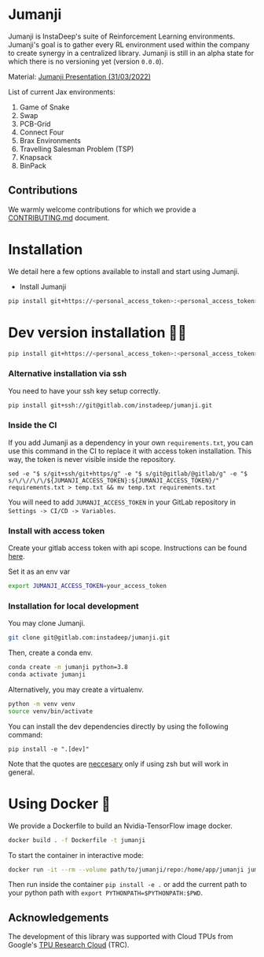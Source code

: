 # Jumanji

Jumanji is InstaDeep's suite of Reinforcement Learning environments. Jumanji's goal is to gather every RL
environment used within the company to create synergy in a centralized library. Jumanji is still
in an alpha state for which there is no versioning yet (version `0.0.0`).

Material: [Jumanji Presentation (31/03/2022)](https://docs.google.com/presentation/d/1slBo_uv6QPIgWokZUgrH-mn2WQ9tmDb0KrZC1Sb4nYg/edit?usp=sharing)

List of current Jax environments:
1. Game of Snake
2. Swap
3. PCB-Grid
4. Connect Four
5. Brax Environments
6. Travelling Salesman Problem (TSP)
7. Knapsack
8. BinPack


## Contributions

We warmly welcome
contributions for which we provide a [CONTRIBUTING.md](https://gitlab.com/instadeep/jumanji/-/blob/main/CONTRIBUTING.md)
document.

# Installation

We detail here a few options available to install and start using Jumanji.

- Install Jumanji
```bash
pip install git+https://<personal_access_token>:<personal_access_token>@gitlab.com/instadeep/jumanji.git
```


# Dev version installation :man_technologist:

```bash
pip install git+https://<personal_access_token>:<personal_access_token>@gitlab.com/instadeep/jumanji.git@main#egg=jumanji[dev]
```

### Alternative installation via ssh
You need to have your ssh key setup correctly.
```bash
pip install git+ssh://git@gitlab.com/instadeep/jumanji.git
```

### Inside the CI
If you add Jumanji as a dependency in your own `requirements.txt`, you can use this command in the
CI to replace it with access token installation. This way, the token is never visible inside the
repository.
```
sed -e "$ s/git+ssh/git+https/g" -e "$ s/git@gitlab/@gitlab/g" -e "$ s/\/\//\/\/${JUMANJI_ACCESS_TOKEN}:${JUMANJI_ACCESS_TOKEN}/" requirements.txt > temp.txt && mv temp.txt requirements.txt
```
You will need to add `JUMANJI_ACCESS_TOKEN` in your GitLab repository in
`Settings -> CI/CD -> Variables`.

### Install with access token

Create your gitlab access token with api scope. Instructions can be found
[here](https://docs.gitlab.com/ee/user/profile/personal_access_tokens.html).

Set it as an env var
```bash
export JUMANJI_ACCESS_TOKEN=your_access_token
```


### Installation for local development

You may clone Jumanji.
```bash
git clone git@gitlab.com:instadeep/jumanji.git
```

Then, create a conda env.
```bash
conda create -n jumanji python=3.8
conda activate jumanji
```

Alternatively, you may create a virtualenv.
```bash
python -m venv venv
source venv/bin/activate
```

You can install the dev dependencies directly by using the following command:
```shell
pip install -e ".[dev]"
```
Note that the quotes are
[neccesary](https://stackoverflow.com/questions/30539798/zsh-no-matches-found-requestssecurity)
only if using zsh but will work in general.


# Using Docker :whale:

We provide a Dockerfile to build an Nvidia-TensorFlow image docker.
```bash
docker build . -f Dockerfile -t jumanji
```
To start the container in interactive mode:
```bash
docker run -it --rm --volume path/to/jumanji/repo:/home/app/jumanji jumanji
```

Then run inside the container `pip install -e .` or add the current path to your python path
with `export PYTHONPATH=$PYTHONPATH:$PWD`.

## Acknowledgements

The development of this library was supported with Cloud TPUs
from Google's [TPU Research Cloud](https://sites.research.google/trc/about/) (TRC).

